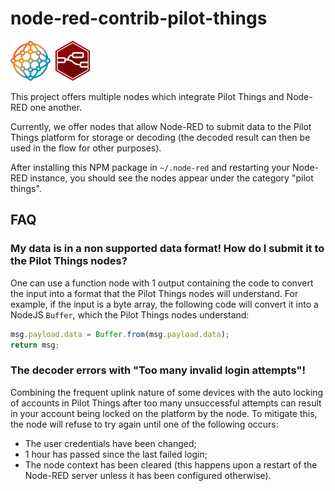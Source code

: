 # node-red-contrib-pilot-things

![](res/pilot-things-logo.png)&nbsp;&nbsp;![](res/node-red-logo.png)

This project offers multiple nodes which integrate Pilot Things and Node-RED one another.

Currently, we offer nodes that allow Node-RED to submit data to the Pilot Things platform for storage or decoding (the decoded result can then be used in the flow for other purposes).

After installing this NPM package in `~/.node-red` and restarting your Node-RED instance, you should see the nodes appear under the category "pilot things".

## FAQ

### My data is in a non supported data format! How do I submit it to the Pilot Things nodes?

One can use a function node with 1 output containing the code to convert the input into a format that the Pilot Things nodes will understand. For example, if the input is a byte array, the following code will convert it into a NodeJS `Buffer`, which the Pilot Things nodes understand:

```js
msg.payload.data = Buffer.from(msg.payload.data);
return msg;
```

### The decoder errors with "Too many invalid login attempts"!

Combining the frequent uplink nature of some devices with the auto locking of accounts in Pilot Things after too many unsuccessful attempts can result in your account being locked on the platform by the node. To mitigate this, the node will refuse to try again until one of the following occurs:

- The user credentials have been changed;
- 1 hour has passed since the last failed login;
- The node context has been cleared (this happens upon a restart of the Node-RED server unless it has been configured otherwise).